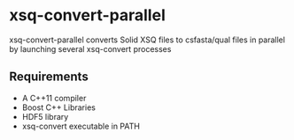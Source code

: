 xsq-convert-parallel
===========

xsq-convert-parallel converts Solid XSQ files to csfasta/qual files in parallel by launching several xsq-convert processes

Requirements
-------------

- A C++11 compiler
- Boost C++ Libraries
- HDF5 library
- xsq-convert executable in PATH
